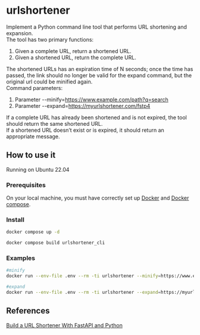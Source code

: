 # urlshortener

Implement a Python command line tool that performs URL shortening and expansion.\
The tool has two primary functions:
1. Given a complete URL, return a shortened URL.
2. Given a shortened URL, return the complete URL.

The shortened URLs has an expiration time of N seconds; once the time has passed, the link should no longer be valid for the expand
command, but the original url could be minified again.\
Command parameters:
1. Parameter --minify=https://www.example.com/path?q=search
2. Parameter --expand=https://myurlshortener.com/fstp4

If a complete URL has already been shortened and is not expired, the tool should return the same shortened URL.\
If a shortened URL doesn’t exist or is expired, it should return an appropriate message.

## How to use it
Running on Ubuntu 22.04

### Prerequisites
On your local machine, you must have correctly set up [Docker](https://www.docker.com/) and [Docker compose](https://docs.docker.com/reference/cli/docker/compose/).

### Install
```bash
docker compose up -d
```

```bash
docker compose build urlshortener_cli
```

### Examples
```bash
#minify
docker run --env-file .env --rm -ti urlshortener --minify=https://www.example.com/path?q=search
```

```bash
#expand
docker run --env-file .env --rm -ti urlshortener --expand=https://myurlshortener.com/fstp4
```

## References
[Build a URL Shortener With FastAPI and Python](https://realpython.com/build-a-python-url-shortener-with-fastapi/)